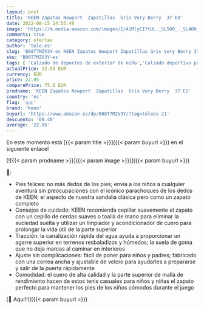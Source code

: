 ```yaml
---
layout: post
title: 'KEEN Zapatos Newport  Zapatillas  Gris Very Berry  37 EU'
date: 2022-08-15 14:55:49
image: 'https://m.media-amazon.com/images/I/41MlyCIYtUL._SL500_._SL400_.jpg'
comments: true
category: ofertas
author: 'tole.es'
slug: 'B08T7MZV3Y-es KEEN Zapatos Newport Zapatillas Gris Very Berry 37 EU'
sku: 'B08T7MZV3Y-es'
tags: [ 'Calzado de deportes de exterior de niño','Calzado deportivo para niño','Zapatillas y calzado deportivo para Niño','Zapatos','Zapatos - Niños','Zapatos y complementos','keen','zapatos','🇪🇸', ]
actualPrice: 22.95 EUR
currency: EUR
price: 22.95
comparePrice: 75.0 EUR
prodname: 'KEEN Zapatos Newport  Zapatillas  Gris Very Berry  37 EU'
country: 'es'
flag: '🇪🇸'
brand: 'Keen'
buyurl: 'https://www.amazon.es/dp/B08T7MZV3Y/?tag=tolees-21'
descuento: '69.40'
average: '22.95'
---
```


En este momento está [{{< param title >}}]({{< param buyurl >}}) en el siguiente enlace!

[![{{< param prodname >}}]({{< param image >}})]({{< param buyurl >}})

🔎:

- Pies felices: no más dedos de los pies; envía a los niños a cualquier aventura sin preocupaciones con el icónico parachoques de los dedos de KEEN; el aspecto de nuestra sandalia clásica pero como un zapato completo
- Consejos de cuidado: KEEN recomienda cepillar suavemente el zapato con un cepillo de cerdas suaves o toalla de mano para eliminar la suciedad suelta y utilizar un limpiador y acondicionador de cuero para prolongar la vida útil de la parte superior
- Tracción: la canalización rápida del agua ayuda a proporcionar un agarre superior en terrenos resbaladizos y húmedos; la suela de goma que no deja marcas al caminar en interiores
- Ajuste sin complicaciones: fácil de poner para niños y padres; fabricado con una correa ancha y ajustable de velcro para ayudarles a prepararse y salir de la puerta rápidamente
- Comodidad: el cuero de alta calidad y la parte superior de malla de rendimiento hacen de estos tenis casuales para niños y niñas el zapato perfecto para mantener los pies de los niños cómodos durante el juego

[🛒 Aquí!!!]({{< param buyurl >}})
